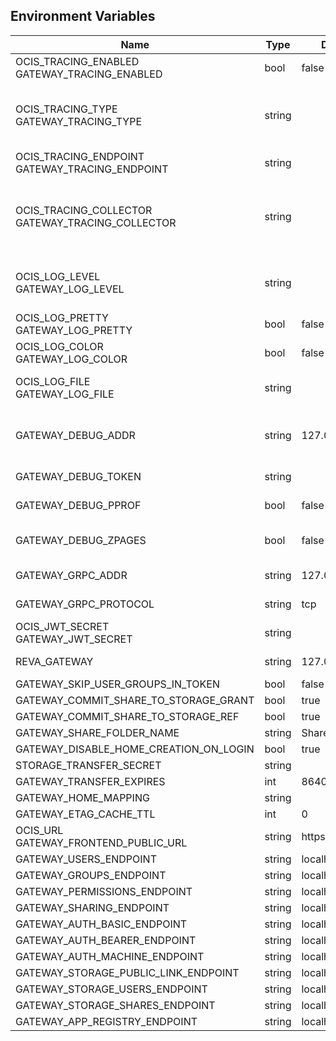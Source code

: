 ## Environment Variables

| Name | Type | Default Value | Description |
|------|------|---------------|-------------|
| OCIS_TRACING_ENABLED<br/>GATEWAY_TRACING_ENABLED | bool | false | Activates tracing.|
| OCIS_TRACING_TYPE<br/>GATEWAY_TRACING_TYPE | string |  | The type of tracing. Defaults to "", which is the same as "jaeger". Allowed tracing types are "jaeger" and "" as of now.|
| OCIS_TRACING_ENDPOINT<br/>GATEWAY_TRACING_ENDPOINT | string |  | The endpoint of the tracing agent.|
| OCIS_TRACING_COLLECTOR<br/>GATEWAY_TRACING_COLLECTOR | string |  | The HTTP endpoint for sending spans directly to a collector, i.e. http://jaeger-collector:14268/api/traces. Only used if the tracing endpoint is unset.|
| OCIS_LOG_LEVEL<br/>GATEWAY_LOG_LEVEL | string |  | The log level. Valid values are: "panic", "fatal", "error", "warn", "info", "debug", "trace".|
| OCIS_LOG_PRETTY<br/>GATEWAY_LOG_PRETTY | bool | false | Activates pretty log output.|
| OCIS_LOG_COLOR<br/>GATEWAY_LOG_COLOR | bool | false | Activates colorized log output.|
| OCIS_LOG_FILE<br/>GATEWAY_LOG_FILE | string |  | The path to the log file. Activates logging to this file if set.|
| GATEWAY_DEBUG_ADDR | string | 127.0.0.1:9143 | Bind address of the debug server, where metrics, health, config and debug endpoints will be exposed.|
| GATEWAY_DEBUG_TOKEN | string |  | Token to secure the metrics endpoint|
| GATEWAY_DEBUG_PPROF | bool | false | Enables pprof, which can be used for profiling|
| GATEWAY_DEBUG_ZPAGES | bool | false | Enables zpages, which can be used for collecting and viewing in-memory traces.|
| GATEWAY_GRPC_ADDR | string | 127.0.0.1:9142 | The address of the grpc service.|
| GATEWAY_GRPC_PROTOCOL | string | tcp | The transport protocol of the grpc service.|
| OCIS_JWT_SECRET<br/>GATEWAY_JWT_SECRET | string |  | The secret to mint and validate jwt tokens.|
| REVA_GATEWAY | string | 127.0.0.1:9142 | The CS3 gateway endpoint.|
| GATEWAY_SKIP_USER_GROUPS_IN_TOKEN | bool | false | |
| GATEWAY_COMMIT_SHARE_TO_STORAGE_GRANT | bool | true | |
| GATEWAY_COMMIT_SHARE_TO_STORAGE_REF | bool | true | |
| GATEWAY_SHARE_FOLDER_NAME | string | Shares | |
| GATEWAY_DISABLE_HOME_CREATION_ON_LOGIN | bool | true | |
| STORAGE_TRANSFER_SECRET | string |  | |
| GATEWAY_TRANSFER_EXPIRES | int | 86400 | |
| GATEWAY_HOME_MAPPING | string |  | |
| GATEWAY_ETAG_CACHE_TTL | int | 0 | |
| OCIS_URL<br/>GATEWAY_FRONTEND_PUBLIC_URL | string | https://localhost:9200 | |
| GATEWAY_USERS_ENDPOINT | string | localhost:9144 | |
| GATEWAY_GROUPS_ENDPOINT | string | localhost:9160 | |
| GATEWAY_PERMISSIONS_ENDPOINT | string | localhost:9191 | |
| GATEWAY_SHARING_ENDPOINT | string | localhost:9150 | |
| GATEWAY_AUTH_BASIC_ENDPOINT | string | localhost:9146 | |
| GATEWAY_AUTH_BEARER_ENDPOINT | string | localhost:9148 | |
| GATEWAY_AUTH_MACHINE_ENDPOINT | string | localhost:9166 | |
| GATEWAY_STORAGE_PUBLIC_LINK_ENDPOINT | string | localhost:9178 | |
| GATEWAY_STORAGE_USERS_ENDPOINT | string | localhost:9157 | |
| GATEWAY_STORAGE_SHARES_ENDPOINT | string | localhost:9154 | |
| GATEWAY_APP_REGISTRY_ENDPOINT | string | localhost:9242 | |